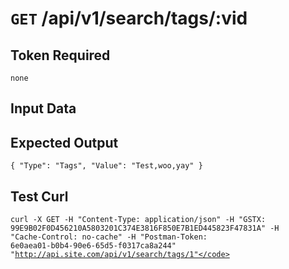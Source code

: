 # <code>GET</code> /api/v1/search/tags/:vid

## Token Required
	none

## Input Data

## Expected Output

<code>{
  "Type": "Tags",
  "Value": "Test,woo,yay"
}</code>
 
 ## Test Curl
 
 <code>curl -X GET -H "Content-Type: application/json" -H "GSTX: 99E9B02F0D456210A5803201C374E3816F850E7B1ED445823F47831A" -H "Cache-Control: no-cache" -H "Postman-Token: 6e0aea01-b0b4-90e6-65d5-f0317ca8a244" "http://api.site.com/api/v1/search/tags/1"</code>